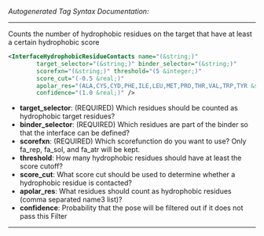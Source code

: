 <!-- THIS IS AN AUTOGENERATED FILE: Don't edit it directly, instead change the schema definition in the code itself. -->

_Autogenerated Tag Syntax Documentation:_

---
Counts the number of hydrophobic residues on the target that have at least a certain hydrophobic score

```xml
<InterfaceHydrophobicResidueContacts name="(&string;)"
        target_selector="(&string;)" binder_selector="(&string;)"
        scorefxn="(&string;)" threshold="(5 &integer;)"
        score_cut="(-0.5 &real;)"
        apolar_res="(ALA,CYS,CYD,PHE,ILE,LEU,MET,PRO,THR,VAL,TRP,TYR &string;)"
        confidence="(1.0 &real;)" />
```

-   **target_selector**: (REQUIRED) Which residues should be counted as hydrophobic target residues?
-   **binder_selector**: (REQUIRED) Which residues are part of the binder so that the interface can be defined?
-   **scorefxn**: (REQUIRED) Which scorefunction do you want to use? Only fa_rep, fa_sol, and fa_atr will be kept.
-   **threshold**: How many hydrophobic residues should have at least the score cutoff?
-   **score_cut**: What score cut should be used to determine whether a hydrophobic residue is contacted?
-   **apolar_res**: What residues should count as hydrophobic residues (comma separated name3 list)?
-   **confidence**: Probability that the pose will be filtered out if it does not pass this Filter

---
